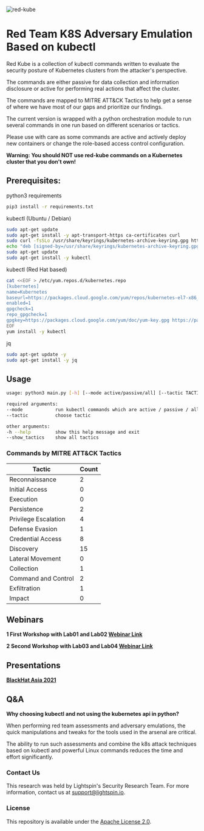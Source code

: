 ![red-kube](https://github.com/lightspin-tech/red-kube/blob/main/redcube.png)


Red Team K8S Adversary Emulation Based on kubectl
==============================

Red Kube is a collection of kubectl commands written to evaluate the security posture of Kubernetes clusters from the attacker's perspective.

The commands are either passive for data collection and information disclosure or active for performing real actions that affect the cluster.

The commands are mapped to MITRE ATT&CK Tactics to help get a sense of where we have most of our gaps and prioritize our findings.

The current version is wrapped with a python orchestration module to run several commands in one run based on different scenarios or tactics.

Please use with care as some commands are active and actively deploy new containers or change the role-based access control configuration.


**Warning: You should NOT use red-kube commands on a Kubernetes cluster that you don't own!**

## Prerequisites:

python3 requirements
```bash
pip3 install -r requirements.txt
```

kubectl (Ubuntu / Debian)
```bash
sudo apt-get update
sudo apt-get install -y apt-transport-https ca-certificates curl
sudo curl -fsSLo /usr/share/keyrings/kubernetes-archive-keyring.gpg https://packages.cloud.google.com/apt/doc/apt-key.gpg
echo "deb [signed-by=/usr/share/keyrings/kubernetes-archive-keyring.gpg] https://apt.kubernetes.io/ kubernetes-xenial main" | sudo tee /etc/apt/sources.list.d/kubernetes.list
sudo apt-get update
sudo apt-get install -y kubectl
```

kubectl (Red Hat based)
```bash
cat <<EOF > /etc/yum.repos.d/kubernetes.repo
[kubernetes]
name=Kubernetes
baseurl=https://packages.cloud.google.com/yum/repos/kubernetes-el7-x86_64
enabled=1
gpgcheck=1
repo_gpgcheck=1
gpgkey=https://packages.cloud.google.com/yum/doc/yum-key.gpg https://packages.cloud.google.com/yum/doc/rpm-package-key.gpg
EOF
yum install -y kubectl
```

jq
```bash
sudo apt-get update -y
sudo apt-get install -y jq
```

## Usage
```bash
usage: python3 main.py [-h] [--mode active/passive/all] [--tactic TACTIC_NAME] [--show_tactics] [--cleanup]

required arguments:
--mode            run kubectl commands which are active / passive / all modes
--tactic          choose tactic

other arguments:
-h --help         show this help message and exit
--show_tactics    show all tactics

```

### Commands by MITRE ATT&CK Tactics
| Tactic | Count |
|-------|---------|
| Reconnaissance  | 2 |
| Initial Access  | 0 |
| Execution | 0 |
| Persistence | 2 |
| Privilege Escalation | 4 |
| Defense Evasion | 1 |
| Credential Access | 8 |
| Discovery | 15 |
| Lateral Movement | 0 |
| Collection | 1 |
| Command and Control | 2 |
| Exfiltration | 1 |
| Impact | 0 |

## Webinars
**1 First Workshop with Lab01 and Lab02 [Webinar Link](https://www.lightspin.io/kubernetes-security-concepts-workshop)**

**2 Second Workshop with Lab03 and Lab04 [Webinar Link](https://www.lightspin.io/webishop-specific-container-security-in-kubernetes)**

## Presentations
**[BlackHat Asia 2021](https://www.blackhat.com/asia-21/arsenal/schedule/#red-kube-22401)**

## Q&A
**Why choosing kubectl and not using the kubernetes api in python?**

When performing red team assessments and adversary emulations, the quick manipulations and tweaks for the tools used in the arsenal are critical.

The ability to run such assessments and combine the k8s attack techniques based on kubectl and powerful Linux commands reduces the time and effort significantly.


### Contact Us
This research was held by Lightspin's Security Research Team.
For more information, contact us at support@lightspin.io.

### License
This repository is available under the [Apache License 2.0](https://github.com/lightspin-tech/red-kube/blob/main/LICENSE).
